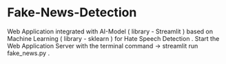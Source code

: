 # Fake-News-Detection
Web Application integrated with AI-Model ( library - Streamlit ) based on Machine Learning ( library - sklearn ) for Hate Speech Detection . Start the Web Application Server with the terminal command -> streamlit run fake_news.py .
